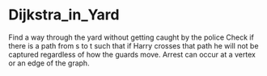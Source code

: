 # Dijkstra_in_Yard
Find a way through the yard without getting caught by the police
Check if there is a path from s to t such that if Harry crosses that path he will not be captured regardless of how the guards move. Arrest can occur at a vertex or an edge of the graph.
